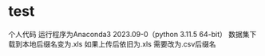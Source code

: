# test
个人代码
运行程序为Anaconda3 2023.09-0（python 3.11.5 64-bit）
数据集下载到本地后缀名变为.xls   如果上传后依旧为.xls 需要改为.csv后缀名
